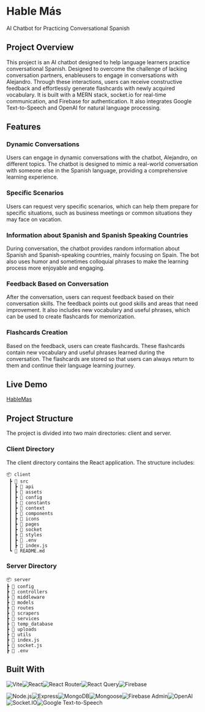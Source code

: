 # Hable Más 
AI Chatbot for Practicing Conversational Spanish

## Project Overview

This project is an AI chatbot designed to help language learners practice conversational Spanish. Designed to overcome the challenge of lacking conversation partners, enableusers to engage in conversations with Alejandro. Through these interactions, users can receive constructive feedback and effortlessly generate flashcards with newly acquired vocabulary.
It is built with a MERN stack, socket.io for real-time communication, and Firebase for authentication. It also integrates Google Text-to-Speech and OpenAI for natural language processing.

## Features
### Dynamic Conversations

Users can engage in dynamic conversations with the chatbot, Alejandro, on different topics. The chatbot is designed to mimic a real-world conversation with someone else in the Spanish language, providing a comprehensive learning experience.

### Specific Scenarios

Users can request very specific scenarios, which can help them prepare for specific situations, such as business meetings or common situations they may face on vacation.

### Information about Spanish and Spanish Speaking Countries

During conversation, the chatbot provides random information about Spanish and Spanish-speaking countries, mainly focusing on Spain. The bot also uses humor and sometimes colloquial phrases to make the learning process more enjoyable and engaging.

### Feedback Based on Conversation

After the conversation, users can request feedback based on their conversation skills. The feedback points out good skills and areas that need improvement. It also includes new vocabulary and useful phrases, which can be used to create flashcards for memorization.

### Flashcards Creation

Based on the feedback, users can create flashcards. These flashcards contain new vocabulary and useful phrases learned during the conversation. The flashcards are stored so that users can always return to them and continue their language learning journey.

## Live Demo
[HableMas](https://hable.netlify.app/)

## Project Structure

The project is divided into two main directories: client and server.

### Client Directory

The client directory contains the React application. The structure includes:
```
📦 client
 ┣ 📂 src
 ┃ ┣ 📂 api
 ┃ ┣ 📂 assets
 ┃ ┣ 📂 config
 ┃ ┣ 📂 constants
 ┃ ┣ 📂 context
 ┃ ┣ 📂 components
 ┃ ┣ 📂 icons
 ┃ ┣ 📂 pages
 ┃ ┣ 📂 socket
 ┃ ┣ 📂 styles
 ┃ ┣ 📜 .env
 ┃ ┣ 📜 index.js
 ┗ 📜 README.md
``` 

### Server Directory
```
📦 server
┣ 📂 config
┣ 📂 controllers
┣ 📂 middleware
┣ 📂 models
┣ 📂 routes
┣ 📂 scrapers
┣ 📂 services
┣ 📂 temp_database
┣ 📂 uploads
┣ 📂 utils
┣ 📜 index.js
┣ 📜 socket.js
┣ 📜 .env
```
## Built With

<img alt="Vite" src="https://img.shields.io/badge/-Vite-646CFF?logo=vite&logoColor=white&style=for-the-badge"><img alt="React" src="https://img.shields.io/badge/-React-61DAFB?logo=react&logoColor=white&style=for-the-badge"><img alt="React Router" src="https://img.shields.io/badge/-React_Router-CA4245?logo=react-router&logoColor=white&style=for-the-badge"><img alt="React Query" src="https://img.shields.io/badge/-React_Query-000000?logo=react-query&logoColor=white&style=for-the-badge"><img alt="Firebase" src="https://img.shields.io/badge/-Firebase-FFCA28?logo=firebase&logoColor=black&style=for-the-badge">

<img alt="Node.js" src="https://img.shields.io/badge/-Node.js-339933?logo=node-dot-js&logoColor=white&style=for-the-badge"><img alt="Express" src="https://img.shields.io/badge/-Express-000000?logo=express&logoColor=white&style=for-the-badge"><img alt="MongoDB" src="https://img.shields.io/badge/-MongoDB-47A248?logo=mongoDB&logoColor=white&style=for-the-badge"><img alt="Mongoose" src="https://img.shields.io/badge/-Mongoose-880000?logoColor=white&style=for-the-badge"><img alt="Firebase Admin" src="https://img.shields.io/badge/-Firebase_Admin-FFCA28?logo=firebase&logoColor=black&style=for-the-badge"><img alt="OpenAI" src="https://img.shields.io/badge/OpenAI?style=for-the-badge&logo=openai"><img alt="Socket.IO" src="https://img.shields.io/badge/Socket.IO?style=for-the-badge&logo=socket-dot-io"><img alt="Google Text-to-Speech" src="https://img.shields.io/badge/Google_Text_to_Speech?style=for-the-badge&logo=google">



